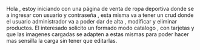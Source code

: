 Hola , estoy iniciando con una página de venta de ropa deportiva donde se a ingresar con usuario y contraseña , esta misma va a tener un crud donde el usuario administrador
va a poder dar de alta , modificar y eliminar productos. 
El interesado solicito un formado modo catalogo , con tarjetas y que las imagenes cargadas se adapten a estas mismas para poder hacer mas sensilla la carga sin tener que editarlas.
